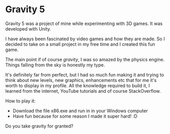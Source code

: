 
#  Gravity 5

Gravity 5 was a project of mine while experimenting with 3D games. It was developed with Unity.

I have always been fascinated by video games and how they are made. 
So I decided to take on a small project in my free time and I created this fun game.

The main point if of course *gravity*, I was so amazed by the physics engine. Things falling from the sky is honestly my type. 

It's definitely far from perfect, but I had so much fun making it and trying to think about new levels, new graphics, enhancements etc that for me it's worth to display in my profile. All the knowledge required to build it, I learned from the internet, YouTube tutorials and of course StackOverflow.

How to play it:

- Download the file x86.exe and run in in your Windows computer
- Have fun because for some reason I made it super hard! :D

Do you take gravity for granted?
